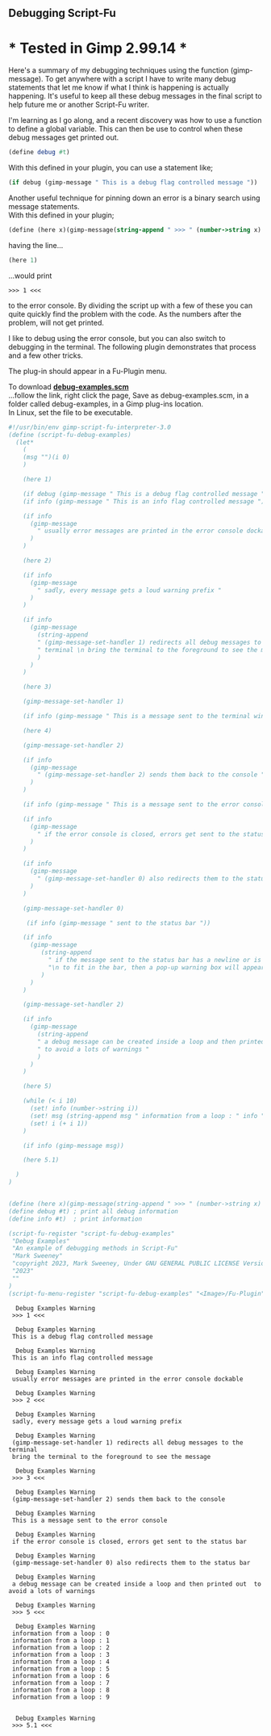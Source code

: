 ## Debugging Script-Fu

# * Tested in Gimp 2.99.14 *
  
Here's a summary of my debugging techniques using the function (gimp-message). To get anywhere with a script I have to write many debug statements that let me know if what I think is happening is actually happening. It's useful to keep all these debug messages in the final script to help future me or another Script-Fu writer.

I'm learning as I go along, and a recent discovery was how to use a function to define a global variable. This can then be use to control when these debug messages get printed out.

```scheme
(define debug #t)
```
  
With this defined in your plugin, you can use a statement like;  
```scheme
(if debug (gimp-message " This is a debug flag controlled message "))
```

Another useful technique for pinning down an error is a binary search using message statements.  
With this defined in your plugin;
```scheme
(define (here x)(gimp-message(string-append " >>> " (number->string x) " <<<")))
```
    
having the line...  
```scheme
(here 1)
```
...would print  

```
>>> 1 <<<
```
    
to the error console. By dividing the script up with a few of these you can quite quickly find the problem with the code. As the numbers after the problem, will not get printed.

I like to debug using the error console, but you can also switch to debugging in the terminal.
The following plugin demonstrates that process and a few other tricks.


The plug-in should appear in a Fu-Plugin menu.  
  
To download [**debug-examples.scm**](https://raw.githubusercontent.com/script-fu/script-fu.github.io/main/plug-ins/debug-examples/debug-examples.scm)  
...follow the link, right click the page, Save as debug-examples.scm, in a folder called debug-examples, in a Gimp plug-ins location.  
In Linux, set the file to be executable.
   

```scheme
#!/usr/bin/env gimp-script-fu-interpreter-3.0
(define (script-fu-debug-examples)
  (let*
    (
    (msg "")(i 0)
    )

    (here 1)

    (if debug (gimp-message " This is a debug flag controlled message "))
    (if info (gimp-message " This is an info flag controlled message "))

    (if info
      (gimp-message
        " usually error messages are printed in the error console dockable "
      )
    )

    (here 2)

    (if info
      (gimp-message
        " sadly, every message gets a loud warning prefix "
      )
    )

    (if info
      (gimp-message
        (string-append
        " (gimp-message-set-handler 1) redirects all debug messages to the"
        " terminal \n bring the terminal to the foreground to see the message "
        )
      )
    )

    (here 3)

    (gimp-message-set-handler 1)

    (if info (gimp-message " This is a message sent to the terminal window"))

    (here 4)

    (gimp-message-set-handler 2)

    (if info
      (gimp-message
        " (gimp-message-set-handler 2) sends them back to the console "
      )
    )

    (if info (gimp-message " This is a message sent to the error console"))

    (if info
      (gimp-message
        " if the error console is closed, errors get sent to the status bar "
      )
    )

    (if info
      (gimp-message
        " (gimp-message-set-handler 0) also redirects them to the status bar "
      )
    )

    (gimp-message-set-handler 0)

     (if info (gimp-message " sent to the status bar "))

    (if info
      (gimp-message
         (string-append
           " if the message sent to the status bar has a newline or is too long"
           "\n to fit in the bar, then a pop-up warning box will appear "
         )
      )
    )

    (gimp-message-set-handler 2)

    (if info
      (gimp-message
        (string-append
        " a debug message can be created inside a loop and then printed out "
        " to avoid a lots of warnings "
        )
      )
    )

    (here 5)

    (while (< i 10)
      (set! info (number->string i))
      (set! msg (string-append msg " information from a loop : " info "\n"))
      (set! i (+ i 1))
    )

    (if info (gimp-message msg))

    (here 5.1)

  )
)


(define (here x)(gimp-message(string-append " >>> " (number->string x) " <<<")))
(define debug #t) ; print all debug information
(define info #t)  ; print information

(script-fu-register "script-fu-debug-examples"
 "Debug Examples"
 "An example of debugging methods in Script-Fu"
 "Mark Sweeney"
 "copyright 2023, Mark Sweeney, Under GNU GENERAL PUBLIC LICENSE Version 3"
 "2023"
 ""
)
(script-fu-menu-register "script-fu-debug-examples" "<Image>/Fu-Plugin")

```

```
  Debug Examples Warning
 >>> 1 <<< 

  Debug Examples Warning
 This is a debug flag controlled message 

  Debug Examples Warning
 This is an info flag controlled message 

  Debug Examples Warning
 usually error messages are printed in the error console dockable 

  Debug Examples Warning
 >>> 2 <<< 

  Debug Examples Warning
 sadly, every message gets a loud warning prefix 

  Debug Examples Warning
 (gimp-message-set-handler 1) redirects all debug messages to the terminal 
 bring the terminal to the foreground to see the message 

  Debug Examples Warning
 >>> 3 <<< 

  Debug Examples Warning
 (gimp-message-set-handler 2) sends them back to the console 

  Debug Examples Warning
 This is a message sent to the error console

  Debug Examples Warning
 if the error console is closed, errors get sent to the status bar 

  Debug Examples Warning
 (gimp-message-set-handler 0) also redirects them to the status bar 

  Debug Examples Warning
 a debug message can be created inside a loop and then printed out  to avoid a lots of warnings 

  Debug Examples Warning
 >>> 5 <<< 

  Debug Examples Warning
 information from a loop : 0
 information from a loop : 1
 information from a loop : 2
 information from a loop : 3
 information from a loop : 4
 information from a loop : 5
 information from a loop : 6
 information from a loop : 7
 information from a loop : 8
 information from a loop : 9


  Debug Examples Warning
 >>> 5.1 <<< 
 ```